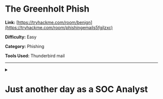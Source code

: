 # The Greenholt Phish


**Link:** [https://tryhackme.com/room/benign](https://tryhackme.com/room/phishingemails5fgjlzxc)

**Difficulty:** Easy

**Category:** Phishing

**Tools Used:** Thunderbird mail

-----




<details close>
<summary> <h1> Just another day as a SOC Analyst </h1></summary>
<be>

![image](https://github.com/HelsNetwork/CTF-writeups/assets/87879515/e97875c0-42fe-40f3-b65e-3035d15ef737)

A Sales Executive at Greenholt PLC received an email that he didn't expect to receive from a customer. He claims that the customer never uses generic greetings such as "Good day" and didn't expect any amount of money to be transferred to his account. The email also contains an attachment that he never requested. He forwarded the email to the SOC (Security Operations Center) department for further investigation. 

Investigate the email sample to determine if it is legitimate. 

Deploy the Machine

Deploy the machine attached to this task; it will be visible in the split-screen view once it is ready.

If you don't see a virtual machine automatically appear, click the Show Split View button.

Tip: Open the EML file with Thunderbird. To do so, right-click on the challenge.eml file and select Open With Other Application. From there, scroll down to select Thunderbird Mail and click Open.

Right-click window on the eml file Application selection for Thunderbird

## Answer the questions below

**Q1: What date was the email received? (answer format: M/DD/YY)**

The date is on the right corner.

![Screenshot from 2023-08-18 20-24-20](https://github.com/HelsNetwork/CTF-writeups/assets/87879515/02edd400-6b64-4efd-8551-8b02738bf8a4)


**Q2: Who is the email from?**

![Screenshot from 2023-08-18 20-27-50](https://github.com/HelsNetwork/CTF-writeups/assets/87879515/8a9be9d6-9fc6-4052-a2ff-f7259f903e53)


**Q3: What is his email address?**

![Screenshot from 2023-08-18 20-32-10](https://github.com/HelsNetwork/CTF-writeups/assets/87879515/6b2e6bb8-f7ad-49d4-8898-5d4e28db25f9)

**Q4: What email address will receive a reply to this email?**

![Screenshot from 2023-08-18 21-11-16](https://github.com/HelsNetwork/CTF-writeups/assets/87879515/dc6d1aa7-72e2-4b39-bc0e-57587f69164b)



**Q5: What is the Originating IP?**

To get more information, click “More” in the header and select “View Source” from the menu. 

![Screenshot from 2023-08-18 21-07-59](https://github.com/HelsNetwork/CTF-writeups/assets/87879515/b7436d60-5636-46db-b8fb-1a20936b3194)

![Screenshot from 2023-08-18 21-13-49](https://github.com/HelsNetwork/CTF-writeups/assets/87879515/99006597-edce-4ea1-a274-b2f3a25c5532)

**Q6: Who is the owner of the Originating IP? (Do not include the "." in your answer.)**

To get the name of the organization perform a WHOIS lookup.

![Screenshot from 2023-08-18 21-18-34](https://github.com/HelsNetwork/CTF-writeups/assets/87879515/1718785d-47d4-449f-853c-270cd5f4f641)


**Q7: What is the SPF record for the Return-Path domain?**

Search `info@mutawamarine.com` in an SPF Record Check

![Screenshot from 2023-08-18 21-27-32](https://github.com/HelsNetwork/CTF-writeups/assets/87879515/5203b966-70f9-4b76-a7c6-4a04c02954f3)


**Q8: What is the DMARC record for the Return-Path domain?**

Search for the same domain but instead of an SPF Record Check we'll be using a DMARC Check Tool.

![Screenshot from 2023-08-18 21-30-08](https://github.com/HelsNetwork/CTF-writeups/assets/87879515/40da17f0-0007-4df4-80c4-3c317a27d12e)


**Q9: What is the name of the attachment?**

Back to the source file now, and look for the filename. 

![Screenshot from 2023-08-18 21-33-02](https://github.com/HelsNetwork/CTF-writeups/assets/87879515/193e5306-b876-434c-863b-55b8b0383759)


**Q10: What is the SHA256 hash of the file attachment?**

Download the file we found in the previous question.  

![Screenshot from 2023-08-18 21-36-09](https://github.com/HelsNetwork/CTF-writeups/assets/87879515/359ab2b1-f968-49e2-9fb3-2eb19d0458a3)

Then use SHA256 in a terminal to display the checksum. 

![Screenshot from 2023-08-18 21-42-35](https://github.com/HelsNetwork/CTF-writeups/assets/87879515/c1afe1d3-6e2b-49e9-8913-84054d6e38cb)


**Q11: What is the attachments file size? (Don't forget to add "KB" to your answer, NUM KB)**

Copy the hash and paste it into Virustotal.

![Screenshot from 2023-08-18 21-46-49](https://github.com/HelsNetwork/CTF-writeups/assets/87879515/811e3034-f745-463b-b5e1-bc9a06170448)


**Q12: What is the actual file extension of the attachment?**

![Screenshot from 2023-08-18 21-52-47](https://github.com/HelsNetwork/CTF-writeups/assets/87879515/ec31f685-6ecb-40d2-bf91-22a03bc27d59)
